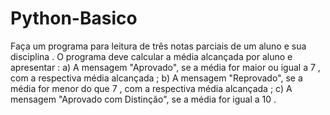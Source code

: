 # Python-Basico
Faça um programa para leitura de três notas parciais de um aluno  e sua  disciplina . O programa deve calcular a  média alcançada por aluno  e apresentar :  a) A mensagem "Aprovado", se  a média for  maior ou igual a 7 , com a respectiva média  alcançada ;  b) A mensagem "Reprovado", se  a média for  menor do que 7 , com  a respectiva média  alcançada ;  c) A mensagem "Aprovado com Distinção", se a média for igual a 10 .
